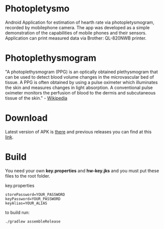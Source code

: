 # Photopletysmo
Android Application for estimation of hearth rate via photopletysmogram, recorded by mobilephone camera. The app was developed as a simple demonstration of the capabilities of mobile phones and their sensors. Application can print measured data via Brother: QL-820NWB printer.

# Photoplethysmogram
"A photoplethysmogram (PPG) is an optically obtained plethysmogram that can be used to detect blood volume changes in the microvascular bed of tissue. A PPG is often obtained by using a pulse oximeter which illuminates the skin and measures changes in light absorption. A conventional pulse oximeter monitors the perfusion of blood to the dermis and subcutaneous tissue of the skin." - [Wikipedia](https://en.wikipedia.org/wiki/Photoplethysmogram)

# Download
Latest version of APK is [there](https://github.com/fbme-ictm/mobile-photoplethysmography/releases/latest/download/app-release.apk) and previous releases you can find at this [link](https://github.com/fbme-ictm/mobile-photoplethysmography/releases).

# Build
You need your own **key.properties** and **hw-key.jks** and you must put these files to the root folder.

key.properties
    
    storePassword=YOUR_PASSWORD
    keyPassword=YOUR_PASSWORD
    keyAlias=YOUR_ALIAS

to build run:

    ./gradlew assembleRelease
